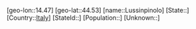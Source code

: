 ﻿---
location: [44.53,14.47]
type: City
tags:
- geo/City


SpocWebEntityId: 32150
isDeleted: false
confidential: public

---
[geo-lon::14.47]
[geo-lat::44.53]
[name::Lussinpinolo]
[State::]
[Country::[Italy](geo/Continent/Europe/Italy.md)]
[StateId::]
[Population::]
[Unknown::]

